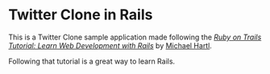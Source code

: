 # Twitter Clone in Rails

This is a Twitter Clone sample application made following the
[*Ruby on Trails Tutorial: Learn Web Development with Rails*](http://www.railstutorial.org/)
by [Michael Hartl](http://www.michaelhartl.com/).

Following that tutorial is a great way to learn Rails.

